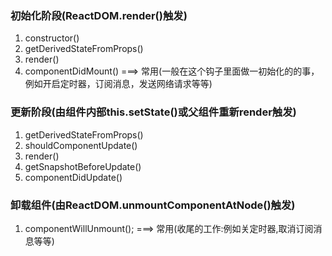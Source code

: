 ### 初始化阶段(ReactDOM.render()触发)
1. constructor()
2. getDerivedStateFromProps()
3. render()
4. componentDidMount() ===> 常用(一般在这个钩子里面做一初始化的的事，例如开启定时器，订阅消息，发送网络请求等等)

### 更新阶段(由组件内部this.setState()或父组件重新render触发)
1. getDerivedStateFromProps()
2. shouldComponentUpdate()
3. render()
4. getSnapshotBeforeUpdate()
5. componentDidUpdate()
 
### 卸载组件(由ReactDOM.unmountComponentAtNode()触发)
1. componentWillUnmount(); ===> 常用(收尾的工作:例如关定时器,取消订阅消息等等)
